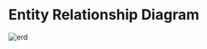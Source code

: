 # Entity Relationship Diagram

![erd](https://cloud.githubusercontent.com/assets/14999371/11675926/773d4222-9df3-11e5-88c6-da1ffce00f08.jpg)

